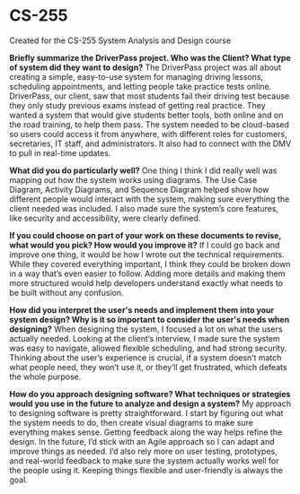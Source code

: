 # CS-255
Created for the CS-255 System Analysis and Design course

**Briefly summarize the DriverPass project. Who was the Client? What type of system did they want to design?**
The DriverPass project was all about creating a simple, easy-to-use system for managing driving lessons, scheduling appointments, and letting people take practice tests online. DriverPass, our client, saw that most students fail their driving test because they only study previous exams instead of getting real practice. They wanted a system that would give students better tools, both online and on the road training, to help them pass. The system needed to be cloud-based so users could access it from anywhere, with different roles for customers, secretaries, IT staff, and administrators. It also had to connect with the DMV to pull in real-time updates.

**What did you do particularly well?**
One thing I think I did really well was mapping out how the system works using diagrams. The Use Case Diagram, Activity Diagrams, and Sequence Diagram helped show how different people would interact with the system, making sure everything the client needed was included. I also made sure the system’s core features, like security and accessibility, were clearly defined.

**If you could choose on part of your work on these documents to revise, what would you pick? How would you improve it?**
If I could go back and improve one thing, it would be how I wrote out the technical requirements. While they covered everything important, I think they could be broken down in a way that’s even easier to follow. Adding more details and making them more structured would help developers understand exactly what needs to be built without any confusion.

**How did you interpret the user's needs and implement them into your system design? Why is it so important to consider the user's needs when designing?**
When designing the system, I focused a lot on what the users actually needed. Looking at the client’s interview, I made sure the system was easy to navigate, allowed flexible scheduling, and had strong security. Thinking about the user’s experience is crucial, if a system doesn’t match what people need, they won’t use it, or they’ll get frustrated, which defeats the whole purpose.

**How do you approach designing software? What techniques or strategies would you use in the future to analyze and design a system?**
My approach to designing software is pretty straightforward. I start by figuring out what the system needs to do, then create visual diagrams to make sure everything makes sense. Getting feedback along the way helps refine the design. In the future, I’d stick with an Agile approach so I can adapt and improve things as needed. I’d also rely more on user testing, prototypes, and real-world feedback to make sure the system actually works well for the people using it. Keeping things flexible and user-friendly is always the goal.
